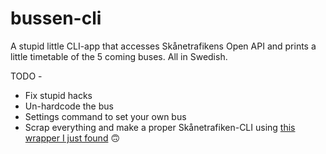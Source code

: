 # bussen-cli

A stupid little CLI-app that accesses Skånetrafikens Open API and prints a little timetable of the 5 coming buses. All in Swedish.

TODO - 
 * Fix stupid hacks
 * Un-hardcode the bus
 * Settings command to set your own bus
 * Scrap everything and make a proper Skånetrafiken-CLI using [this wrapper I just found](https://github.com/axelniklasson/node-skanetrafiken/wiki/API-documentation) 🙃
